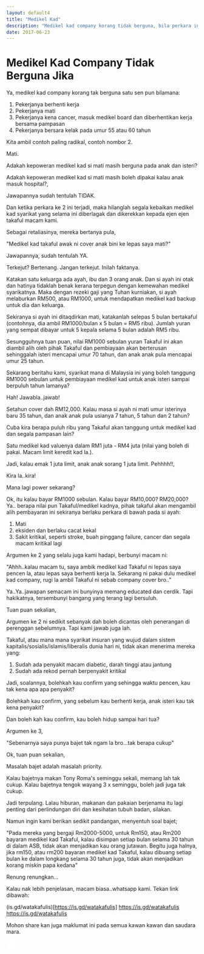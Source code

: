 ```yaml
---
layout: default4
title: "Medikel Kad"
description: "Medikel kad company korang tidak berguna, bila perkara ini terjadi"
date: 2017-06-23
---
```


# Medikel Kad Company Tidak Berguna Jika

Ya, medikel kad company korang tak berguna satu sen pun bilamana:

1. Pekerjanya berhenti kerja
2. Pekerjanya mati
3. Pekerjanya kena cancer, masuk medikel board dan diberhentikan kerja bersama pampasan
4. Pekerjanya bersara kelak pada umur 55 atau 60 tahun

Kita ambil contoh paling radikal, contoh nombor 2.

Mati.

Adakah kepoweran medikel kad si mati masih berguna pada anak dan isteri?

Adakah kepoweran medikel kad si mati masih boleh dipakai kalau anak masuk hospital?,

Jawapannya sudah tentulah TIDAK. 

Dan ketika perkara ke 2 ini terjadi, maka hilanglah segala kebaikan medikel kad syarikat yang selama ini diberlagak dan dikerekkan kepada ejen ejen takaful macam kami.

Sebagai retaliasinya, mereka bertanya pula,

"Medikel kad takaful awak ni cover anak bini ke lepas saya mati?"

Jawapannya, sudah tentulah YA.

Terkejut? Bertenang. Jangan terkejut. Inilah faktanya.

Katakan satu keluarga ada ayah, ibu dan 3 orang anak. Dan si ayah ini otak dan hatinya tidaklah benak kerana terpegun dengan kemewahan medikel syarikatnya. Maka dengan rezeki gaji yang Tuhan kurniakan, si ayah melaburkan RM500, atau RM1000, untuk mendapatkan medikel kad backup untuk dia dan keluarga.

Sekiranya si ayah ini ditaqdirkan mati, katakanlah selepas 5 bulan bertakaful (contohnya, dia ambil RM1000/bulan x 5 bulan = RM5 ribu). Jumlah yuran yang sempat dibayar untuk 5 kepala selama 5 bulan adalah RM5 ribu.

Sesungguhnya tuan puan, nilai RM1000 sebulan yuran Takaful ini akan diambil alih oleh pihak Takaful dan pembiayaan akan berterusan sehinggalah isteri mencapai umur 70 tahun, dan anak anak pula mencapai umur 25 tahun.

Sekarang beritahu kami, syarikat mana di Malaysia ini yang boleh tanggung RM1000 sebulan untuk pembiayaan medikel kad untuk anak isteri sampai berpuluh tahun lamanya?

Hah! Jawabla..jawab!

Setahun cover dah RM12,000. Kalau masa si ayah ni mati umur isterinya baru 35 tahun, dan anak anak pula usianya 7 tahun, 5 tahun dan 2 tahun?

Cuba kira berapa puluh ribu yang Takaful akan tanggung untuk medikel kad dan segala pampasan lain?

Satu medikel kad valuenya dalam RM1 juta - RM4 juta 
(nilai yang boleh di pakai. Macam limit keredit kad la.).

Jadi, kalau emak 1 juta limit, anak anak sorang 1 juta limit. Pehhhh!!,

Kira la..kira!

Mana lagi power sekarang?

Ok, itu kalau bayar RM1000 sebulan. Kalau bayar RM10,000? RM20,000? Ya.. berapa nilai pun Takaful/medikel kadnya, pihak takaful akan mengambil alih pembayaran ini sekiranya berlaku perkara di bawah pada si ayah:

1. Mati
2. eksiden dan berlaku cacat kekal
3. Sakit kritikal, seperti stroke, buah pinggang failure, cancer dan segala macam kritikal lagi

Argumen ke 2 yang selalu juga kami hadapi, berbunyi macam ni:

"Ahhh..kalau macam tu, saya ambik medikel kad Takaful ni lepas saya pencen la, atau lepas saya berhenti kerja la. Sekarang ni pakai dulu medikel kad company, rugi la ambil Takaful ni sebab company cover bro.."

Ya..Ya..jawapan semacam ini bunyinya memang educated dan cerdik. Tapi hakikatnya, tersembunyi bangang yang terang lagi bersuluh.

Tuan puan sekalian,

Argumen ke 2 ni sedikit sebanyak dah boleh dicantas oleh penerangan di perenggan sebelumnya. Tapi kami jawab juga lah.

Takaful, atau mana mana syarikat insuran yang wujud dalam sistem kapitalis/sosialis/islamis/liberalis dunia hari ni, tidak akan menerima mereka yang:

1. Sudah ada penyakit macam diabetic, darah tinggi atau jantung
2. Sudah ada rekod pernah berpenyakit kritikal

Jadi, soalannya, bolehkah kau confirm yang sehingga waktu pencen, kau tak kena apa apa penyakit? 

Bolehkah kau confirm, yang sebelum kau berhenti kerja, anak isteri kau tak kena penyakit? 

Dan boleh kah kau confirm, kau boleh hidup sampai hari tua?

Argumen ke 3,

"Sebenarnya saya punya bajet tak ngam la bro...tak berapa cukup"

Ok, tuan puan sekalian,

Masalah bajet adalah masalah priority. 

Kalau bajetnya makan Tony Roma's seminggu sekali, memang lah tak cukup. Kalau bajetnya tengok wayang 3 x seminggu, boleh jadi juga tak cukup. 

Jadi terpulang. Lalau hiburan, makanan dan pakaian berjenama itu lagi penting dari perlindungan diri dan kesihatan tubuh badan, silakan.

Namun ingin kami berikan sedikit pandangan, menyentuh soal bajet;

"Pada mereka yang bergaji Rm2000-5000, untuk Rm150, atau Rm200 bayaran medikel kad Takaful, kalau disimpan setiap bulan selama 30 tahun di dalam ASB, tidak akan menjadikan kau orang jutawan. Begitu juga halnya, jika rm150, atau rm200 bayaran medikel kad Takaful, kalau dibuang setiap bulan ke dalam longkang selama 30 tahun juga, tidak akan menjadikan korang miskin papa kedana"

Renung renungkan...

Kalau nak lebih penjelasan, macam biasa..whatsapp kami. Tekan link dibawah:

(is.gd/watakafulis)[https://is.gd/watakafulis]
https://is.gd/watakafulis
https://is.gd/watakafulis


Mohon share kan juga maklumat ini pada semua kawan kawan dan saudara mara.

   <div class="socialbutton-wrapper">
        <a href="https://www.facebook.com/sharer/sharer.php?u=http://takafulis.com%2Fartikel%2Fmedikel-kad">
            <div class="socialbutton facebook" data-share-url="http://takafulis.com/artikel/medikel-kad">
               <p class="icon">
                    <img src="/images/iconfacebook.png" />
               </p>
            </div>
        </a>
    </div>
